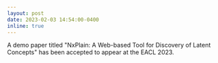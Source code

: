 ```yaml
---
layout: post
date: 2023-02-03 14:54:00-0400
inline: true
---
```


A demo paper titled "NxPlain: A Web-based Tool for Discovery of Latent Concepts" has been accepted to appear at the EACL 2023.

